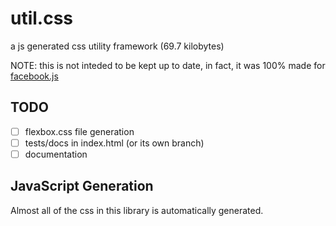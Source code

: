 # util.css
a js generated css utility framework (69.7 kilobytes)

NOTE: this is not inteded to be kept up to date, in fact, it was 100% made for [facebook.js](https://github.com/mr-winson/facebook.js)

## TODO
- [ ] flexbox.css file generation
- [ ] tests/docs in index.html (or its own branch)
- [ ] documentation

## JavaScript Generation

Almost all of the css in this library is automatically generated.
